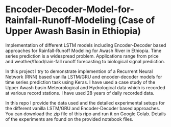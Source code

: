 # Encoder-Decoder-Model-for-Rainfall-Runoff-Modeling (Case of Upper Awash Basin in Ethiopia)
Implementation of different LSTM models including Encoder-Decoder based approaches for Rainfall-Runoff Modeling for Awash River in Ethiopia.
Time series prediction is a widespread problem. Applications range from price and weather/flood/rain-fall runoff forecasting to biological signal prediction.

In this project I try to demonstrate implemention of a Recurrent Neural Network (RNN) based vanilla LSTM/GRU and encoder-decoder models for time series prediction task using Keras. I have used a case study of the Upper Awash basin Meteorological and Hydrological data which is recorded at various record stations. I have used 28 years of daily recorded data.

In this repo I provide the data used and the detailed experimental setups for the different vanilla LSTM/GRU and Encoder-Decoder based approaches. You can download the zip file of this ripo and run it on Google Colab. Details of the experiments are found on the provided notebook files.
